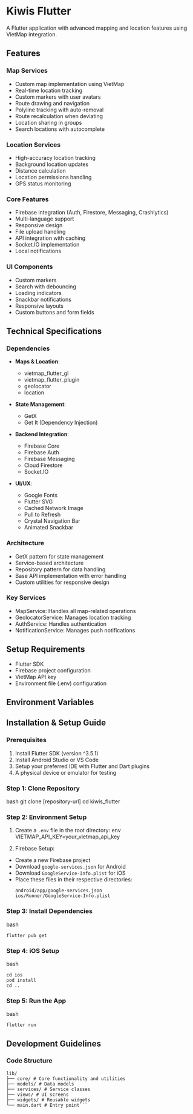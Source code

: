 # Kiwis Flutter

A Flutter application with advanced mapping and location features using VietMap integration.

## Features

### Map Services
- Custom map implementation using VietMap
- Real-time location tracking
- Custom markers with user avatars
- Route drawing and navigation
- Polyline tracking with auto-removal
- Route recalculation when deviating
- Location sharing in groups
- Search locations with autocomplete

### Location Services
- High-accuracy location tracking
- Background location updates
- Distance calculation
- Location permissions handling
- GPS status monitoring

### Core Features
- Firebase integration (Auth, Firestore, Messaging, Crashlytics)
- Multi-language support
- Responsive design
- File upload handling
- API integration with caching
- Socket.IO implementation
- Local notifications

### UI Components
- Custom markers
- Search with debouncing
- Loading indicators
- Snackbar notifications
- Responsive layouts
- Custom buttons and form fields

## Technical Specifications

### Dependencies
- **Maps & Location**: 
  - vietmap_flutter_gl
  - vietmap_flutter_plugin
  - geolocator
  - location

- **State Management**:
  - GetX
  - Get It (Dependency Injection)

- **Backend Integration**:
  - Firebase Core
  - Firebase Auth
  - Firebase Messaging
  - Cloud Firestore
  - Socket.IO

- **UI/UX**:
  - Google Fonts
  - Flutter SVG
  - Cached Network Image
  - Pull to Refresh
  - Crystal Navigation Bar
  - Animated Snackbar

### Architecture
- GetX pattern for state management
- Service-based architecture
- Repository pattern for data handling
- Base API implementation with error handling
- Custom utilities for responsive design

### Key Services
- MapService: Handles all map-related operations
- GeolocatorService: Manages location tracking
- AuthService: Handles authentication
- NotificationService: Manages push notifications

## Setup Requirements
- Flutter SDK
- Firebase project configuration
- VietMap API key
- Environment file (.env) configuration

## Environment Variables 

## Installation & Setup Guide

### Prerequisites
1. Install Flutter SDK (version ^3.5.1)
2. Install Android Studio or VS Code
3. Setup your preferred IDE with Flutter and Dart plugins
4. A physical device or emulator for testing

### Step 1: Clone Repository
bash
git clone [repository-url]
cd kiwis_flutter

### Step 2: Environment Setup
1. Create a `.env` file in the root directory:
env
VIETMAP_API_KEY=your_vietmap_api_key


2. Firebase Setup:
- Create a new Firebase project
- Download `google-services.json` for Android
- Download `GoogleService-Info.plist` for iOS
- Place these files in their respective directories:
  ```
  android/app/google-services.json
  ios/Runner/GoogleService-Info.plist
  ```

### Step 3: Install Dependencies
bash
```
flutter pub get
```

### Step 4: iOS Setup
bash
```
cd ios
pod install
cd ..
```

### Step 5: Run the App
bash
```
flutter run
```

## Development Guidelines

### Code Structure
```
lib/
├── core/ # Core functionality and utilities
├── models/ # Data models
├── services/ # Service classes
├── views/ # UI screens
├── widgets/ # Reusable widgets
└── main.dart # Entry point```
